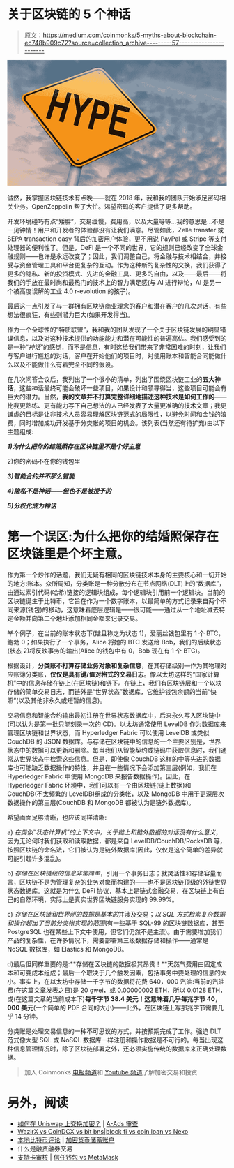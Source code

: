 # 关于区块链的 5 个神话

> 原文：<https://medium.com/coinmonks/5-myths-about-blockchain-ec748b909c72?source=collection_archive---------57----------------------->

![](img/ad8b3a20b4dd0831ba4c275db83546ed.png)

诚然，我掌握区块链技术有点晚——就在 2018 年，我和我的团队开始涉足密码相关业务。OpenZeppelin 帮了大忙。渴望密码的客户提供了更多帮助。

开发环境碰巧有点“矮胖”，交易缓慢，费用高，以及大量等等…我的意思是…不是一见钟情！用户和开发者的体验都没有让我们满意。尽管如此，Zelle transfer 或 SEPA transaction easy 背后的加密用户体验，更不用说 PayPal 或 Stripe 等支付处理器的便利性了。但是，DeFi 是一个不同的世界，它的规则已经改变了全球金融规则——也许是永远改变了；因此，我们调整自己，将金融与技术相结合，并接受与资金管理工具和平台更复杂的互动。作为这种新的复杂性的交换，我们获得了更多的隐私、新的投资模式、先进的金融工具、更多的自由，以及——最后——将我们的手放在最时尚和最热门的技术上的智力满足感(与 AI 进行辩论，AI 是另一个被高度误解的工业 4.0 r-evolution 的孩子)。

最后这一点引发了与一群拥有区块链商业理念的客户和潜在客户的几次对话，有些想法很疯狂，有些则潜力巨大(如果开发得当)。

作为一个全球性的“特质联盟”，我和我的团队发现了一个关于区块链发展的明显错误信息，以及对这种技术提供的功能能力和潜在可能性的普遍高估。我们感受到的是一种“*神话*”的感觉，而不是信息，有时这给我们带来了非常困难的时刻，让我们与客户进行尴尬的对话，客户在开始他们的项目时，对使用账本和智能合同能做什么以及不能做什么有着完全不同的假设。

在几次问答会议后，我列出了一个很小的清单，列出了围绕区块链工业的**五大神话**，这些神话最终可能会破坏一些项目，如果设计和领导得当，这些项目可能会有巨大的潜力。当然，**我的文章并不打算完整详细地描述这种技术是如何工作的**——比我更熟练、更有能力写下自己想法的人已经发表了大量更准确的技术文章；我更谦虚的目标是让非技术人员容易理解区块链范式的局限性，以避免时间和金钱的浪费，同时增加成功开发基于分类帐的项目的机会。该列表(当然还有待扩充)由以下主题组成:

***1)为什么把你的结婚照存在区块链里不是个好主意***

2)你的密码不在你的钱包里

***3)智能合约并不那么智能***

***4)隐私不是神话——但也不是被授予的***

***5)分权化成为神话***

# 第一个误区:为什么把你的结婚照保存在区块链里是个坏主意。

作为第一个炒作的话题，我们无疑有相同的区块链技术本身的主要核心和一切开始的地方:账本。众所周知，分类账是一种分散分布在节点网络(DLT)上的“数据库”，由通过索引代码(哈希)链接的逻辑块组成，每个逻辑块引用前一个逻辑块。当前的区块链诞生于比特币，它旨在作为一个数字账本，以最简单的方式记录来自两个不同来源(钱包)的移动，这意味着底层逻辑是——很可能——通过从一个地址减去特定金额并向第二个地址添加相同金额来记录交易。

举个例子，在当前的账本状态下(姑且称之为状态 1)，爱丽丝钱包里有 1 个 BTC，鲍勃 0；如果执行了一个事务，Alice 将她的 BTC 发送给 Bob，我们的后续状态(状态 2)将反映事务的输出(Alice 的钱包中有 0，Bob 现在有 1 个 BTC)。

根据设计，**分类账不打算存储业务对象和复杂信息**，在其存储级别—作为其物理对应账簿分类账，**仅仅是具有键/值对格式的交易日志**。像以太坊这样的“国家计算机”中的信息存储在链上(在区块链)和链下。在链上，我们有区块链层和一个以块存储的简单交易日志，而链外是“世界状态”数据库，它维护钱包余额的当前“快照”(以及其他非永久或短暂的信息)。

交易信息和智能合约输出最初注册在世界状态数据库中，后来永久写入区块链中(可以认为是第一批只能刻录一次的 CD)。以太坊通常使用 LevelDB 作为数据库来管理区块链和世界状态，而 Hyperledger Fabric 可以使用 LevelDB 或类似 CouchDB 的 JSON 数据库。与存储在区块链中的信息的一个主要区别是，世界状态中的数据可以更新和删除。每当我们从智能契约或链码中获取信息时，我们通常从世界状态中检索这些信息。但是，即使像 CouchDB 这样的中等先进的数据库也可能缺乏数据操作的特性，并且在一些情况下会添加第三层(例如，我们在 Hyperledger Fabric 中使用 MongoDB 来报告数据操作)。因此，在 Hyperledger Fabric 环境中，我们可以有一个由区块链(链上数据)和 CouchDB(不太频繁的 LevelDB)组成的分类帐，以及 MongoDB 中用于更深层次数据操作的第三层(CouchDB 和 MongoDB 都被认为是链外数据库)。

希望画面足够清晰，也应该同样清晰:

a) *在类似“状态计算机”的上下文中，关于链上和链外数据的对话没有什么意义*，因为无论何时我们获取和读取数据，都是来自 LevelDB/CouchDB/RocksDB 等，按照区块链的命名法，它们被认为是链外数据库(因此，仅仅是这个简单的差异就可能引起许多混乱)。

b) *存储在区块链级的信息非常简单*，引用一个事务日志；就灵活性和存储容量而言，区块链不是为管理复杂的业务对象而构建的——也不是区块链顶级的外链世界状态数据库。这就是为什么 DeFi 协议，基本上是链式金融交易，在区块链上有自己的自然环境，实际上是真实世界区块链服务实现的 99.99%。

c) *存储在区块链和世界州的数据是基本的*并涉及交易；*以 SQL 方式检索复杂数据和操作超出了当前分类帐实现的范围*(有一些基于 SQL-99 的区块链数据库，甚至 PostgreSQL 也在某些上下文中使用，但它们仍然不是主流)。由于需要增加我们产品的复杂性，在许多情况下，需要部署第三级数据存储和操作——通常是 NoSQL 数据库，如 Elastics 和 MongoDB。

d)最后但同样重要的是:**存储在区块链的数据极其昂贵！**天然气费用由固定成本和可变成本组成；最后一个取决于几个触发因素，包括事务中要处理的信息的大小。事实上，在以太坊中存储一千字节的数据将花费 640，000 汽油:当前的汽油费(在这篇文章发表之日)是 20 gwei，或 0.00000002 ETH，所以 0.0128 ETH，或(在这篇文章的当前成本下)**每千字节 38.4 美元！**这意味着几乎**每兆字节 40，000 美元**(一个简单的 PDF 合同的大小)——此外，在区块链上写那兆字节需要几乎 14 分钟。

分类账是处理交易信息的一种不可思议的方式，并按预期完成了工作。强迫 DLT 范式像大型 SQL 或 NoSQL 数据库一样注册和操作数据是不可行的。每当出现这种信息管理情况时，除了区块链部署之外，还必须实施传统的数据库来正确处理数据。

> 加入 Coinmonks [电报频道](https://t.me/coincodecap)和 [Youtube 频道](https://www.youtube.com/c/coinmonks/videos)了解加密交易和投资

# 另外，阅读

*   [如何在 Uniswap 上交换加密？](https://coincodecap.com/swap-crypto-on-uniswap) | [A-Ads 审查](https://coincodecap.com/a-ads-review)
*   [WazirX vs CoinDCX vs bit bns](/coinmonks/wazirx-vs-coindcx-vs-bitbns-149f4f19a2f1)|[block fi vs coin loan vs Nexo](/coinmonks/blockfi-vs-coinloan-vs-nexo-cb624635230d)
*   [本地比特币评论](/coinmonks/localbitcoins-review-6cc001c6ed56) | [加密货币储蓄账户](https://coincodecap.com/cryptocurrency-savings-accounts)
*   什么是融资融券交易
*   [支持卡审核](https://coincodecap.com/uphold-card-review) | [信任钱包 vs MetaMask](https://coincodecap.com/trust-wallet-vs-metamask)